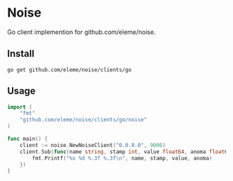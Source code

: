 Noise
=====

Go client implemention for github.com/eleme/noise.

Install
-------

    go get github.com/eleme/noise/clients/go

Usage
-----

```go
import (
    "fmt"
    "github.com/eleme/noise/clients/go/noise"
)

func main() {
    client := noise.NewNoiseClient("0.0.0.0", 9000)
    client.Sub(func(name string, stamp int, value float64, anoma float64) {
        fmt.Printf("%s %d %.3f %.3f\n", name, stamp, value, anoma)
    })
}
```
